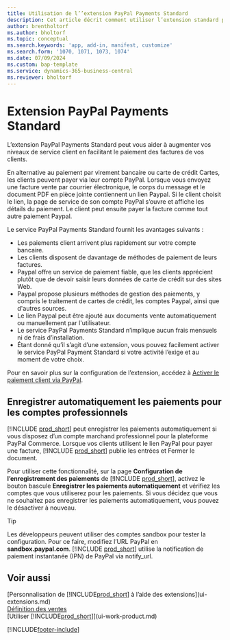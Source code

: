 ```yaml
---
title: Utilisation de l’’extension PayPal Payments Standard
description: Cet article décrit comment utiliser l’extension standard pour permettre aux clients d’effectuer des paiements avec Paypal.
author: brentholtorf
ms.author: bholtorf
ms.topic: conceptual
ms.search.keywords: 'app, add-in, manifest, customize'
ms.search.form: '1070, 1071, 1073, 1074'
ms.date: 07/09/2024
ms.custom: bap-template
ms.service: dynamics-365-business-central
ms.reviewer: bholtorf
---
```

# Extension PayPal Payments Standard

L’extension PayPal Payments Standard peut vous aider à augmenter vos niveaux de service client en facilitant le paiement des factures de vos clients.

En alternative au paiement par virement bancaire ou carte de crédit Cartes, les clients peuvent payer via leur compte PayPal. Lorsque vous envoyez une facture vente par courrier électronique, le corps du message et le document PDF en pièce jointe contiennent un lien Paypal. Si le client choisit le lien, la page de service de son compte PayPal s’ouvre et affiche les détails du paiement. Le client peut ensuite payer la facture comme tout autre paiement Paypal.

Le service PayPal Payments Standard fournit les avantages suivants :

* Les paiements client arrivent plus rapidement sur votre compte bancaire.
* Les clients disposent de davantage de méthodes de paiement de leurs factures.
* Paypal offre un service de paiement fiable, que les clients apprécient plutôt que de devoir saisir leurs données de carte de crédit sur des sites Web.
* Paypal propose plusieurs méthodes de gestion des paiements, y compris le traitement de cartes de crédit, les comptes Paypal, ainsi que d'autres sources.
* Le lien Paypal peut être ajouté aux documents vente automatiquement ou manuellement par l'utilisateur.
* Le service PayPal Payments Standard n’implique aucun frais mensuels ni de frais d’installation.
* Étant donné qu’il s’agit d’une extension, vous pouvez facilement activer le service PayPal Payment Standard si votre activité l’exige et au moment de votre choix.  

Pour en savoir plus sur la configuration de l’extension, accédez à [Activer le paiement client via PayPal](sales-how-enable-payment-service-extensions.md).

## Enregistrer automatiquement les paiements pour les comptes professionnels

[!INCLUDE [prod_short](includes/prod_short.md)] peut enregistrer les paiements automatiquement si vous disposez d’un compte marchand professionnel pour la plateforme PayPal Commerce. Lorsque vos clients utilisent le lien PayPal pour payer une facture, [!INCLUDE [prod_short](includes/prod_short.md)] publie les entrées et Fermer le document.

Pour utiliser cette fonctionnalité, sur la page **Configuration de l’enregistrement des paiements** de [!INCLUDE [prod_short](includes/prod_short.md)], activez le bouton bascule **Enregistrer les paiements automatiquement** et vérifiez les comptes que vous utiliserez pour les paiements. Si vous décidez que vous ne souhaitez pas enregistrer les paiements automatiquement, vous pouvez le désactiver à nouveau.

> [!TIP]
> Les développeurs peuvent utiliser des comptes sandbox pour tester la configuration. Pour ce faire, modifiez l’URL PayPal en **sandbox.paypal.com**. [!INCLUDE [prod_short](includes/prod_short.md)] utilise la notification de paiement instantanée (IPN) de PayPal via notify_url.

## Voir aussi

[Personnalisation de [!INCLUDE[prod_short](includes/prod_short.md)] à l’aide des extensions](ui-extensions.md)  
[Définition des ventes](sales-setup-sales.md)  
[Utiliser [!INCLUDE[prod_short](includes/prod_short.md)]](ui-work-product.md)  

[!INCLUDE[footer-include](includes/footer-banner.md)]
